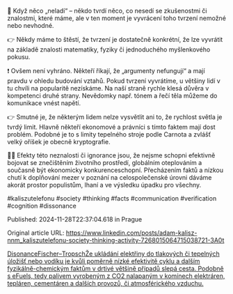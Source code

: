 🤨 Když něco „neladí“ – někdo tvrdí něco, co nesedí se zkušenostmi či znalostmi, které máme, ale v ten moment je vyvrácení toho tvrzení nemožné nebo nevhodné.


👉 Někdy máme to štěstí, že tvrzení je dostatečně konkrétní, že lze vyvrátit na základě znalosti matematiky, fyziky či jednoduchého myšlenkového pokusu.


❗ Ovšem není vyhráno. Někteří říkají, že „argumenty nefungují“ a mají pravdu v ohledu budování vztahů. Pokud tvrzení vyvrátíme, u většiny lidí v tu chvíli na popularitě nezískáme. Na naší straně rychle klesá důvěra v kompetenci druhé strany. Nevědomky např. tónem a řečí těla můžeme do komunikace vnést napětí.


👉 Smutné je, že některým lidem nelze vysvětlit ani to, že rychlost světla je tvrdý limit. Hlavně někteří ekonomové a právníci s tímto faktem mají dost problém. Podobné je to s limity tepelného stroje podle Carnota a zvlášť velký oříšek je obecně kryptografie.


😮‍💨 Efekty této neznalosti či ignorance jsou, že nejsme schopni efektivně bojovat se znečištěním životního prostředí, globálním oteplováním a současně být ekonomicky konkurenceschopní. Přecházením faktů a nízkou chutí k doplňování mezer v poznání na celospolečenské úrovni dáváme akorát prostor populistům, lhaní a ve výsledku úpadku pro všechny.


#kaliszutelefonu #society #thinking #facts #communication #verification #cognition #dissonance


Published: 2024-11-28T22:37:04.618 in Prague

Original article URL: https://www.linkedin.com/posts/adam-kalisz-nnm_kaliszutelefonu-society-thinking-activity-7268015064715038721-3A0t

[DisonanceFischer–TropschŽe ukládání elektřiny do tlakových či tepelných úložišť nebo vodíku je kvůli poměrně nízké efektivitě cyklu a dalším fyzikálně-chemickým faktům v drtivé většině případů slepá cesta. Podobně s eFuels, tedy palivem vyrobeným z CO2 nalapaným v komínech elektráren, tepláren, cementáren a dalších provozů, či atmosférického vzduchu.](./media/disonance.png)